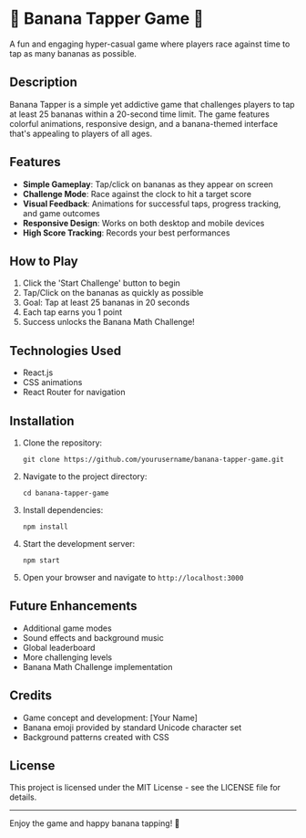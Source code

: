 # 🍌 Banana Tapper Game 🍌

A fun and engaging hyper-casual game where players race against time to tap as many bananas as possible.

## Description

Banana Tapper is a simple yet addictive game that challenges players to tap at least 25 bananas within a 20-second time limit. The game features colorful animations, responsive design, and a banana-themed interface that's appealing to players of all ages.

## Features

- **Simple Gameplay**: Tap/click on bananas as they appear on screen
- **Challenge Mode**: Race against the clock to hit a target score
- **Visual Feedback**: Animations for successful taps, progress tracking, and game outcomes
- **Responsive Design**: Works on both desktop and mobile devices
- **High Score Tracking**: Records your best performances

## How to Play

1. Click the 'Start Challenge' button to begin
2. Tap/Click on the bananas as quickly as possible
3. Goal: Tap at least 25 bananas in 20 seconds
4. Each tap earns you 1 point
5. Success unlocks the Banana Math Challenge!

## Technologies Used

- React.js
- CSS animations
- React Router for navigation

## Installation

1. Clone the repository:
   ```
   git clone https://github.com/yourusername/banana-tapper-game.git
   ```

2. Navigate to the project directory:
   ```
   cd banana-tapper-game
   ```

3. Install dependencies:
   ```
   npm install
   ```

4. Start the development server:
   ```
   npm start
   ```

5. Open your browser and navigate to `http://localhost:3000`

## Future Enhancements

- Additional game modes
- Sound effects and background music
- Global leaderboard
- More challenging levels
- Banana Math Challenge implementation

## Credits

- Game concept and development: [Your Name]
- Banana emoji provided by standard Unicode character set
- Background patterns created with CSS

## License

This project is licensed under the MIT License - see the LICENSE file for details.

---

Enjoy the game and happy banana tapping! 🍌

